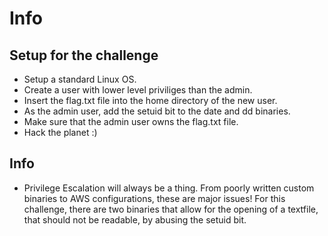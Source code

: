 # Info

## Setup for the challenge
- Setup a standard Linux OS. 
- Create a user with lower level priviliges than the admin.
- Insert the flag.txt file into the home directory of the new user. 
- As the admin user, add the setuid bit to the date and dd binaries. 
- Make sure that the admin user owns the flag.txt file. 
- Hack the planet :)

## Info 

- Privilege Escalation will always be a thing. From poorly written custom binaries to AWS configurations, these are major issues! For this challenge, there are two binaries that allow for the opening of a textfile, that should not be readable, by abusing the setuid bit. 